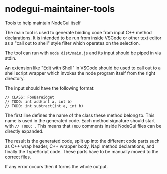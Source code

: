 # nodegui-maintainer-tools

Tools to help maintain NodeGui itself

The main tool is used to generate binding code from input C++ method declarations. It is intended to be run from inside VSCode or other text editor as a "call out to shell" style filter which operates on the selection.

The tool can run with `node dist/main.js` and its input should be piped in via stdin.

An extension like "Edit with Shell" in VSCode should be used to call out to a shell script wrapper which invokes the node program itself from the right directory.

The input should have the following format:
```
// CLASS: FooBarWidget
// TODO: int add(int a, int b)
// TODO: int subtract(int a, int b)

```
The first line defines the name of the class these method belong to. This name is used in the generated code. Each method signature should start with `// TODO: `. This means that `TODO` comments inside NodeGui files can be directly expanded.

The result is the generated code, split up into the different code parts such as C++ wrap header, C++ wrapper body, Napi method declarations, and finally the TypeScript code. These parts have to be manually moved to the correct files.

If any error occurs then it forms the whole output.
